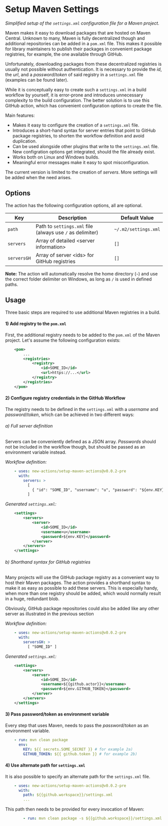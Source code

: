 # Setup Maven Settings

*Simplified setup of the `settings.xml` configuration file for a Maven project.*

Maven makes it easy to download packages that are hosted on Maven Central. Unknown to many, Maven is fully decentralized though and additional repositories can be added in a `pom.xml` file. This makes it possible for library maintainers to publish their packages in convenient package registries, for example, the one available through GitHub.

Unfortunately, downloading packages from these decentralized registries is usually not possible without authentication. It is necessary to provide the *id*, the *url*, and a *password*/*token* of said registry in a `settings.xml` file (examples can be found later).

While it is conceptually easy to create such a `settings.xml` in a build workflow by yourself, it is error-prone and introduces unnecessary complexity to the build configuration. The better solution is to use this GitHub action, which has convenient configuration options to create the file.

Main features:

- Makes it easy to configure the creation of a `settings.xml` file.
- Introduces a short-hand syntax for server entries that point to GitHub package registries, to shorten the workflow definition and avoid duplication.
- Can be used alongside other plugins that write to the `settings.xml` file. New configration options get integrated, should the file already exist.
- Works both on Linux and Windows builds.
- Meaningful error messages make it easy to spot misconfiguration.

The current version is limited to the creation of *servers*. More settings will be added when the need arises.

## Options

The action has the following configuration options, all are optional.

|Key|Description|Default Value|
|---|---|---|
|`path`|Path to `settings.xml` file (always use `/` as delimiter)| `~/.m2/settings.xml` |
|`servers`|Array of detailed &lt;server information&gt; | `[]` |
|`serversGH`|Array of server &lt;ids&gt; for GitHub registries | `[]` |


**Note:** The action will automatically resolve the home directory (`~`) and use the correct folder delimiter on Windows, as long as `/` is used in defined paths. 

## Usage

Three basic steps are required to use additional Maven registries in a build.

#### 1) Add registry to the `pom.xml`

First, the additional registry needs to be added to the `pom.xml` of the Maven project. Let's assume the following configuration exists:

```xml
    <pom>
    	...
    	<registries>
    		<registry>
    			<id>SOME_ID</id>
    			<url>https://...</url>
    		</registry>
    	</registries>
    </pom>
```

#### 2) Configure registry credentials in the GitHub Workflow

The registry needs to be defined in the `settings.xml` with a *username* and *password*/*token*, which can be achieved in two different ways: 

###### a) Full server definition

Servers can be conveniently defined as a JSON array. *Passwords* should not be included in the workflow though, but should be passed as an environment variable instead.

*Workflow definition:*

```yaml
    - uses: new-actions/setup-maven-actions@v0.0.2-pre
      with:
        servers: >
          [
            { "id": "SOME_ID", "username": "u", "password": "${env.KEY}" }
          ]
```

*Generated `settings.xml`:*

```xml
    <settings>
    	<servers>
    		<server>
    			<id>SOME_ID</id>
    			<username>u</username>
    			<password>${env.KEY}</password>
     		</server>
	   	</servers>
    </settings>
```

###### b) Shorthand syntax for GitHub registries

Many projects will use the GitHub package registry as a convenient way to host their Maven packages. The action provides a shorthand syntax to make it as easy as possible to add these servers. This is especially handy, when more than one registry should be added, which would normally result in a huge, redundant blob.

Obviously, GitHub package repositories could also be added like any other server as illustrated in the previous section

*Workflow definition:*

```yaml
    - uses: new-actions/setup-maven-actions@v0.0.2-pre
      with:
        serversGH: >
          [ "SOME_ID" ]
```

*Generated `settings.xml`:*

```xml
    <settings>
    	<servers>
    		<server>
    			<id>SOME_ID</id>
    			<username>${{github.actor}}</username>
    			<password>${env.GITHUB_TOKEN}</password>
    		</server>
    	</servers>
    </settings>
```

#### 3) Pass password/token as environment variable

Every step that uses Maven, needs to pass the *password*/*token* as an environment variable.

```yaml
    - run: mvn clean package
      env:
        KEY: ${{ secrets.SOME_SECRET }} # for example 2a)
        GITHUB_TOKEN: ${{ github.token }} # for example 2b)
```

#### 4) Use alternate path for `settings.xml`

It is also possible to specify an alternate path for the `settings.xml` file.

```yaml
    - uses: new-actions/setup-maven-actions@v0.0.2-pre
      with:
      	path: ${{github.workspace}}/settings.xml
        ...
```

This path then needs to be provided for every invocation of Maven:

```yaml
    	- run: mvn clean package -s ${{github.workspace}}/settings.xml
```




